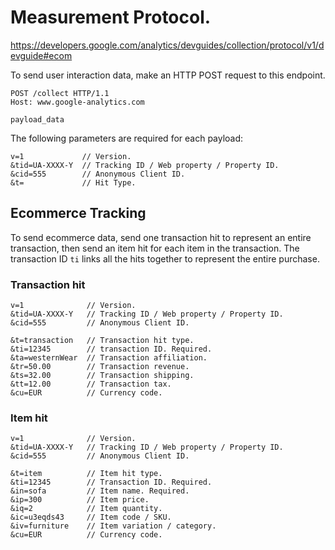 # Measurement Protocol.

https://developers.google.com/analytics/devguides/collection/protocol/v1/devguide#ecom

To send user interaction data, make an HTTP POST request to this endpoint.
```
POST /collect HTTP/1.1
Host: www.google-analytics.com

payload_data
```

The following parameters are required for each payload:
```
v=1             // Version.
&tid=UA-XXXX-Y  // Tracking ID / Web property / Property ID.
&cid=555        // Anonymous Client ID.
&t=             // Hit Type.
```

## Ecommerce Tracking

To send ecommerce data, send one transaction hit to represent an entire transaction, then send an item hit for each item in the transaction. The transaction ID ```ti``` links all the hits together to represent the entire purchase.

### Transaction hit
```
v=1              // Version.
&tid=UA-XXXX-Y   // Tracking ID / Web property / Property ID.
&cid=555         // Anonymous Client ID.

&t=transaction   // Transaction hit type.
&ti=12345        // transaction ID. Required.
&ta=westernWear  // Transaction affiliation.
&tr=50.00        // Transaction revenue.
&ts=32.00        // Transaction shipping.
&tt=12.00        // Transaction tax.
&cu=EUR          // Currency code.
```

### Item hit

```
v=1              // Version.
&tid=UA-XXXX-Y   // Tracking ID / Web property / Property ID.
&cid=555         // Anonymous Client ID.

&t=item          // Item hit type.
&ti=12345        // Transaction ID. Required.
&in=sofa         // Item name. Required.
&ip=300          // Item price.
&iq=2            // Item quantity.
&ic=u3eqds43     // Item code / SKU.
&iv=furniture    // Item variation / category.
&cu=EUR          // Currency code.
```